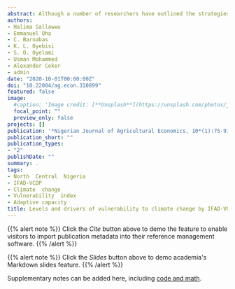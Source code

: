 ```yaml
---
abstract: Although a number of researchers have outlined the strategies farmers adopt to ensure stability of family income yet literature provides less understanding on the dynamic relationship between vulnerability to climate change, livelihood diversification, perception on climate change and income of the farmers. It is therefore the aim of this study to establish the relationship between these concepts. Study Design: Original research. Place and Duration of Study: The study was conducted in North Central Nigeria in 2019. Multi stage sampling technique was employed in the collection of primary data for this study. In the first stage, two (2) States were randomly selected from North Central Nigeria. In the second stage, five (5) Local Government Areas (LGAs) were randomly selected from the selected States, giving a total of ten (10) LGAs. In the third stage, sampling of farm households in each community were determined proportionately using Krejcie and Morgan (1970) formula. Data were collected from 483 farm households via questionnaire administered by trained enumerators. The data were analyzed using adaptive capacity index, vulnerability index and seemingly unrelated regression. Result of the seemingly unrelated regression revealed that increase in the number of livelihood activities and income of the farmer reduces vulnerability to climate change. More so, increase in the income of the farmer increases the number of livelihood activities the farmer engaged in and also increases the perception of the farmer on climate change. Farmers should diversify their sources of livelihood so as to reduce their vulnerability and improve resilience to climate change. The level of literacy among farm households and availability of social amenities should be looked into when formulating policies and developmental issues as they reduce vulnerability to climate change. Financial institutions should help facilitate access to credit by farmers so as to stimulate the adoption of climate smart practices.
authors:
- Halima Sallawwu
- Emmanuel Oha
- C. Barnabas
- K. L. Oyebisi
- S. O. Oyelami
- Usman Mohammed
- Alexander Coker
- admin
date: "2020-10-01T00:00:00Z"
doi: "10.22004/ag.econ.310899"
featured: false
image:
  #caption: 'Image credit: [**Unsplash**](https://unsplash.com/photos/jdD8gXaTZsc)'
  focal_point: ""
  preview_only: false
projects: []
publication: '*Nigerian Journal of Agricultural Economics, 10*(1):75-91'
publication_short: ""
publication_types:
- "2"
publishDate: ""
summary: .
tags:
- North  Central  Nigeria
- IFAD-VCDP
- Climate  change
- Vulnerability  index
- Adaptive capacity
title: Levels and drivers of vulnerability to climate change by IFAD-VCDP farmers in North Central Nigeria
---
```

{{% alert note %}}
Click the *Cite* button above to demo the feature to enable visitors to import publication metadata into their reference management software.
{{% /alert %}}

{{% alert note %}}
Click the *Slides* button above to demo academia's Markdown slides feature.
{{% /alert %}}

Supplementary notes can be added here, including [code and math](https://sourcethemes.com/academic/docs/writing-markdown-latex/).
